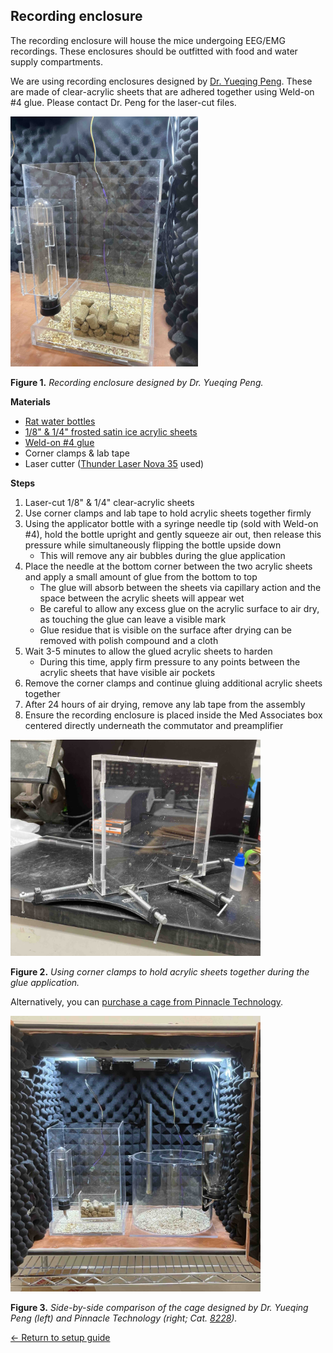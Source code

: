 ## Recording enclosure

The recording enclosure will house the mice undergoing EEG/EMG recordings. These
enclosures should be outfitted with food and water supply compartments.

We are using recording enclosures designed by [Dr. Yueqing
Peng](https://www.pathology.columbia.edu/profile/yueqing-peng-phd). These are
made of clear-acrylic sheets that are adhered together using Weld-on #4 glue.
Please contact Dr. Peng for the laser-cut files.

<img src="../../images/recording-enclosure.jpg" alt="Recording enclosure made of
  acrylic sheets" width=300px height=auto>

**Figure 1.** _Recording enclosure designed by Dr. Yueqing Peng._

**Materials**
- [Rat water
  bottles](https://www.wpiinc.com/var-505432-rat-mouse-water-bottle.html)
- [1/8" & 1/4" frosted satin ice acrylic sheets](https://www.canalplastic.com/products/0d010-df-frosted-satin-ice-acrylic-sheet)
- [Weld-on #4
  glue](https://www.amazon.com/Weldon-Applicator-Bottle-Pint-10308/dp/B00TCUJ7A8)
- Corner clamps & lab tape
- Laser cutter ([Thunder Laser Nova
  35](https://www.thunderlaserusa.com/machines/nova/) used)

**Steps**
1. Laser-cut 1/8" & 1/4" clear-acrylic sheets
2. Use corner clamps and lab tape to hold acrylic sheets together firmly
3. Using the applicator bottle with a syringe needle tip (sold with Weld-on #4),
   hold the bottle upright and gently squeeze air out, then release this pressure while simultaneously flipping the bottle upside down
    * This will remove any air bubbles during the glue application
4. Place the needle at the bottom corner between the two acrylic sheets and
   apply a small amount of glue from the bottom to top
    * The glue will absorb between the sheets via capillary action and the
      space between the acrylic sheets will appear wet
    * Be careful to allow any excess glue on the acrylic surface to air dry, as touching the glue can
      leave a visible mark
    * Glue residue that is visible on the surface after drying can be removed with polish
      compound and a cloth
5. Wait 3-5 minutes to allow the glued acrylic sheets to harden
    * During this time, apply firm pressure to any points between the acrylic sheets that have visible air pockets
6. Remove the corner clamps and continue gluing additional acrylic sheets together
7. After 24 hours of air drying, remove any lab tape from the assembly
8. Ensure the recording enclosure is placed inside the Med Associates box
   centered directly underneath the commutator and preamplifier

<img src="../../images/gluing-acrylic.jpg" alt="Using corner clamps to hold acrylic
together while gluing" width=400px height=auto>

**Figure 2.** _Using corner clamps to hold acrylic sheets together during the glue application._

Alternatively, you can [purchase a cage from Pinnacle
Technology](https://store.pinnaclet.com/collections/cages).

<img src="../../images/pinnacle-cage.jpg" alt="Recording enclosures made of acrylic" width=400px height=auto>

**Figure 3.** _Side-by-side comparison of the cage designed by Dr. Yueqing Peng
(left) and Pinnacle Technology (right; Cat. <a
href="https://store.pinnaclet.com/collections/cages/products/8228-mouse-cage">8228</a>)._

[← Return to setup guide](../readme.md#setup-guide)
